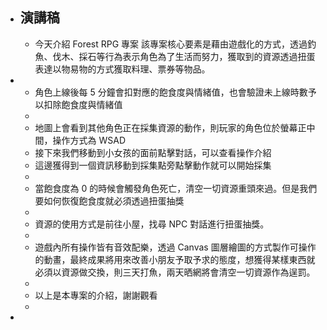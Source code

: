 - ## 演講稿
	- 今天介紹 Forest RPG 專案
	  該專案核心要素是藉由遊戲化的方式，透過釣魚、伐木、採石等行為表示角色為了生活而努力，獲取到的資源透過扭蛋表達以物易物的方式獲取料理、票券等物品。
-
	- 角色上線後每 5 分鐘會扣對應的飽食度與情緒值，也會驗證未上線時數予以扣除飽食度與情緒值
	-
	- 地圖上會看到其他角色正在採集資源的動作，則玩家的角色位於螢幕正中間，操作方式為 WSAD
	- 接下來我們移動到小女孩的面前點擊對話，可以查看操作介紹
	- 這邊獲得到一個資訊移動到採集點旁點擊動作就可以開始採集
	-
	- 當飽食度為 0 的時候會觸發角色死亡，清空一切資源重頭來過。但是我們要如何恢復飽食度就必須透過扭蛋抽獎
	-
	- 資源的使用方式是前往小屋，找尋 NPC 對話進行扭蛋抽獎。
	-
	- 遊戲內所有操作皆有音效配樂，透過 Canvas 圖層繪圖的方式製作可操作的動畫，最終成果將用來改善小朋友予取予求的態度，想獲得某樣東西就必須以資源做交換，則三天打魚，兩天晒網將會清空一切資源作為逞罰。
	-
	- 以上是本專案的介紹，謝謝觀看
	-
-
